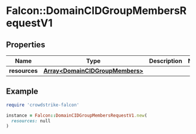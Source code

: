 # Falcon::DomainCIDGroupMembersRequestV1

## Properties

| Name | Type | Description | Notes |
| ---- | ---- | ----------- | ----- |
| **resources** | [**Array&lt;DomainCIDGroupMembers&gt;**](DomainCIDGroupMembers.md) |  |  |

## Example

```ruby
require 'crowdstrike-falcon'

instance = Falcon::DomainCIDGroupMembersRequestV1.new(
  resources: null
)
```

